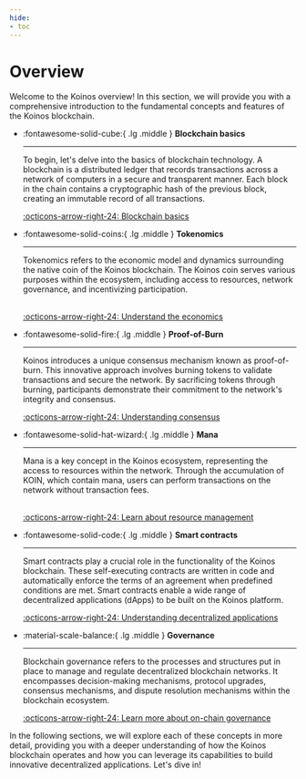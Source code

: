 ```yaml
---
hide:
- toc
---
```


# Overview
Welcome to the Koinos overview! In this section, we will provide you with a comprehensive introduction to the fundamental concepts and features of the Koinos blockchain.

<div class="grid cards" markdown>

-   :fontawesome-solid-cube:{ .lg .middle } __Blockchain basics__

    ---

    To begin, let's delve into the basics of blockchain technology. A blockchain is a distributed ledger that records transactions across a network of computers in a secure and transparent manner. Each block in the chain contains a cryptographic hash of the previous block, creating an immutable record of all transactions.

    [:octicons-arrow-right-24: Blockchain basics](blockchain-basics.md)

-  :fontawesome-solid-coins:{ .lg .middle } __Tokenomics__

    ---

    Tokenomics refers to the economic model and dynamics surrounding the native coin of the Koinos blockchain. The Koinos coin serves various purposes within the ecosystem, including access to resources, network governance, and incentivizing participation.
    <br/><br/>

    [:octicons-arrow-right-24: Understand the economics](tokenomics.md)

-   :fontawesome-solid-fire:{ .lg .middle } __Proof-of-Burn__

    ---

    Koinos introduces a unique consensus mechanism known as proof-of-burn. This innovative approach involves burning tokens to validate transactions and secure the network. By sacrificing tokens through burning, participants demonstrate their commitment to the network's integrity and consensus.

    [:octicons-arrow-right-24: Understanding consensus](proof-of-burn.md)

-   :fontawesome-solid-hat-wizard:{ .lg .middle } __Mana__

    ---

    Mana is a key concept in the Koinos ecosystem, representing the access to resources within the network. Through the accumulation of KOIN, which contain mana, users can perform transactions on the network without transaction fees.
    <br/><br/>

    [:octicons-arrow-right-24: Learn about resource management](mana.md)

-   :fontawesome-solid-code:{ .lg .middle } __Smart contracts__

    ---

    Smart contracts play a crucial role in the functionality of the Koinos blockchain. These self-executing contracts are written in code and automatically enforce the terms of an agreement when predefined conditions are met. Smart contracts enable a wide range of decentralized applications (dApps) to be built on the Koinos platform.

    [:octicons-arrow-right-24: Understanding decentralized applications](smart-contracts.md)

-   :material-scale-balance:{ .lg .middle } __Governance__

    ---

    Blockchain governance refers to the processes and structures put in place to manage and regulate decentralized blockchain networks. It encompasses decision-making mechanisms, protocol upgrades, consensus mechanisms, and dispute resolution mechanisms within the blockchain ecosystem.

    [:octicons-arrow-right-24: Learn more about on-chain governance](governance.md)
</div>

In the following sections, we will explore each of these concepts in more detail, providing you with a deeper understanding of how the Koinos blockchain operates and how you can leverage its capabilities to build innovative decentralized applications. Let's dive in!
